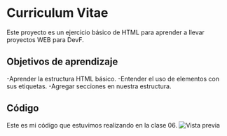 # Curriculum Vitae
Este proyecto es un ejercicio básico de HTML para aprender a llevar proyectos WEB para DevF.
## Objetivos de aprendizaje
-Aprender la estructura HTML básico.
-Entender el uso de elementos con sus etiquetas.
-Agregar secciones en nuestra estructura.
## Código
Este es mi código que estuvimos realizando en la clase 06.
![Vista previa](https://i.postimg.cc/yNkNJ4PM/Captura-de-pantalla-2024-11-07-200237.png)
